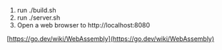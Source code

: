 1. run ./build.sh
2. run ./server.sh
3. Open a web browser to http://localhost:8080

[https://go.dev/wiki/WebAssembly](https://go.dev/wiki/WebAssembly)